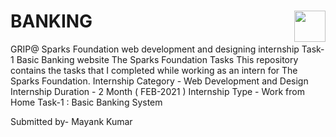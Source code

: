 # BANKING                                         <a href="https://youtu.be/LA05-5HGTGU"><img src="https://cdn2.iconfinder.com/data/icons/social-18/512/YouTube-2-256.png" width="50" height="50" align="right"></a>
GRIP@ Sparks Foundation web development and designing internship Task-1 Basic Banking website The Sparks Foundation Tasks This repository contains the tasks that I completed while working as an intern for The Sparks Foundation.  Internship Category - Web Development and Design Internship Duration - 2 Month ( FEB-2021 ) Internship Type - Work from Home  Task-1 : Basic Banking System

Submitted by- Mayank Kumar
